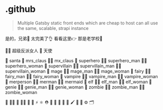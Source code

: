 # .github

> Multiple Gatsby static front ends which are cheap to host can all use the same, scalable, strapi instance

是的，兄弟🤙
太完美了👌
看看这里👉
那是老学校🤟

🦹‍♀️ 超级反派女人
👼 天使

🎅  santa 
🤶  mrs_claus 
🧑‍🎄  mx_claus 
🦸  superhero 
🦸‍♂️  superhero_man 
🦸‍♀️  superhero_woman 
🦹  supervillain 
🦹‍♂️  supervillain_man 
🦹‍♀️  supervillain_woman 
🧙  mage 
🧙‍♂️  mage_man 
🧙‍♀️  mage_woman 
🧚  fairy 
🧚‍♂️  fairy_man 
🧚‍♀️  fairy_woman 
🧛  vampire 
🧛‍♂️  vampire_man 
🧛‍♀️  vampire_woman 
🧜  merperson 
🧜‍♂️  merman 
🧜‍♀️  mermaid 
🧝  elf 
🧝‍♂️  elf_man 
🧝‍♀️  elf_woman 
🧞  genie 
🧞‍♂️  genie_man
🧞‍♀️  genie_woman 
🧟  zombie
🧟‍♂️  zombie_man
🧟‍♀️  zombie_woman

👋 🙋‍♀️ 🌈 👩‍💻 🍿 🧙 ⚡️ ⚛️ ⛑ 🐐 📏 💖 🐶 🚓 🖌 🚫 👷 ⚙️ 🗂